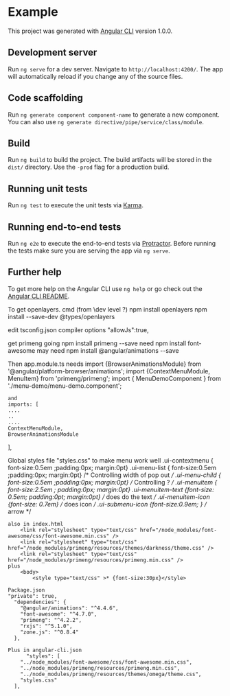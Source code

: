 # Example

This project was generated with [Angular CLI](https://github.com/angular/angular-cli) version 1.0.0.

## Development server

Run `ng serve` for a dev server. Navigate to `http://localhost:4200/`. The app will automatically reload if you change any of the source files.

## Code scaffolding

Run `ng generate component component-name` to generate a new component. You can also use `ng generate directive/pipe/service/class/module`.

## Build

Run `ng build` to build the project. The build artifacts will be stored in the `dist/` directory. Use the `-prod` flag for a production build.

## Running unit tests

Run `ng test` to execute the unit tests via [Karma](https://karma-runner.github.io).

## Running end-to-end tests

Run `ng e2e` to execute the end-to-end tests via [Protractor](http://www.protractortest.org/).
Before running the tests make sure you are serving the app via `ng serve`.

## Further help

To get more help on the Angular CLI use `ng help` or go check out the [Angular CLI README](https://github.com/angular/angular-cli/blob/master/README.md).


To get openlayers. cmd (from \dev level ?)
npm install openlayers
npm install --save-dev @types/openlayers

edit tsconfig.json compiler options  "allowJs":true,

get primeng going npm install primeng --save
need npm install font-awesome
may need npm install @angular/animations --save

Then app.module.ts needs
	import {BrowserAnimationsModule} from '@angular/platform-browser/animations';
	import {ContextMenuModule, MenuItem} from 'primeng/primeng';
	import { MenuDemoComponent } from './menu-demo/menu-demo.component';
	
	and
	imports: [
    ....
    ..
    ....
    ContextMenuModule,
    BrowserAnimationsModule
  ],
  
  Global styles file "styles.css" to make menu work well
	.ui-contextmenu { font-size:0.5em  ;padding:0px; margin:0pt}
	.ui-menu-list { font-size:0.5em ;padding:0px; margin:0pt} /* Controlling width of pop out */
	.ui-menu-child { font-size:0.5em ;padding:0px; margin:0pt} /* Controlling ? */
	.ui-menuitem { font-size:2.5em ; padding:0px; margin:0pt}
	.ui-menuitem-text {font-size: 0.5em; padding:0pt; margin:0pt}  /* does do the text */
	.ui-menuitem-icon {font-size: 0.7em} /* does icon */
	.ui-submenu-icon {font-size:0.9em; } /* arrow */

	also in index.html
		<link rel="stylesheet" type="text/css" href="/node_modules/font-awesome/css/font-awesome.min.css" />
		<link rel="stylesheet" type="text/css" href="/node_modules/primeng/resources/themes/darkness/theme.css" />
		<link rel="stylesheet" type="text/css" href="/node_modules/primeng/resources/primeng.min.css" />
	plus	
		<body>
			<style type="text/css" >* {font-size:30px}</style>
			
	Package.json
	"private": true,
	  "dependencies": {
		"@angular/animations": "^4.4.6",
		"font-awesome": "^4.7.0",
		"primeng": "^4.2.2",
		"rxjs": "^5.1.0",
		"zone.js": "^0.8.4"
	  },
 
	Plus in angular-cli.json
	      "styles": [
        "../node_modules/font-awesome/css/font-awesome.min.css",
        "../node_modules/primeng/resources/primeng.min.css",
        "../node_modules/primeng/resources/themes/omega/theme.css",      
        "styles.css"
      ],
